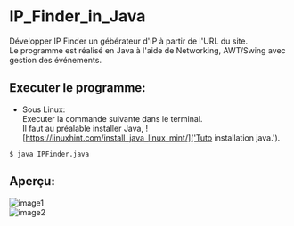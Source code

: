 # IP_Finder_in_Java  

Développer IP Finder un gébérateur d'IP à partir de l'URL du site.  
Le programme est réalisé en Java à l'aide de Networking, AWT/Swing avec gestion des événements.  

## Executer le programme:  
  
* Sous Linux:  
Executer la commande suivante dans le terminal.  
Il faut au préalable installer Java, ![https://linuxhint.com/install_java_linux_mint/]('Tuto installation java.').  

``` $ java IPFinder.java ```  

## Aperçu:  

![image1]("images/ipfinder1.png")  
![image2]("images/ipfinder2.png")  
